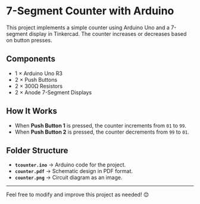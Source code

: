 # 7-Segment Counter with Arduino

This project implements a simple counter using Arduino Uno and a 7-segment display in Tinkercad. The counter increases or decreases based on button presses.

## Components  
- 1 × Arduino Uno R3  
- 2 × Push Buttons  
- 2 × 300Ω Resistors  
- 2 × Anode 7-Segment Displays

## How It Works  
- When **Push Button 1** is pressed, the counter increments from `01` to `99`.  
- When **Push Button 2** is pressed, the counter decrements from `99` to `01`.

## Folder Structure  
- **`tcounter.ino`** → Arduino code for the project.
- **`counter.pdf`** → Schematic design in PDF format.
- **`counter.png`** → Circuit diagram as an image.

---

Feel free to modify and improve this project as needed! 😊
